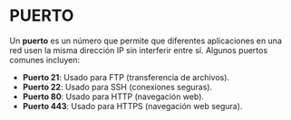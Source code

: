 # PUERTO

Un **puerto** es un número que permite que diferentes aplicaciones en una red usen la misma dirección IP sin interferir entre sí. Algunos puertos comunes incluyen:

- **Puerto 21**: Usado para FTP (transferencia de archivos).
- **Puerto 22**: Usado para SSH (conexiones seguras).
- **Puerto 80**: Usado para HTTP (navegación web).
- **Puerto 443**: Usado para HTTPS (navegación web segura).
